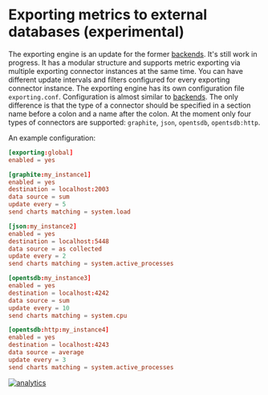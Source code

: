 <!--
title: "Export metrics to external databases (experimental)"
description: "With the exporting engine, you can archive your Netdata metrics to multiple external databases for long-term storage or further analysis."
custom_edit_url: https://github.com/netdata/netdata/edit/master/exporting/README.md
-->

# Exporting metrics to external databases (experimental)

The exporting engine is an update for the former [backends](/backends/README.md). It's still work in progress. It has a
modular structure and supports metric exporting via multiple exporting connector instances at the same time. You can
have different update intervals and filters configured for every exporting connector instance. The exporting engine has
its own configuration file `exporting.conf`. Configuration is almost similar to [backends](/backends/README.md#configuration).
The only difference is that the type of a connector should be specified in a section name before a colon and a name after
the colon. At the moment only four types of connectors are supported: `graphite`, `json`, `opentsdb`, `opentsdb:http`.

An example configuration:
```conf
[exporting:global]
enabled = yes

[graphite:my_instance1]
enabled = yes
destination = localhost:2003
data source = sum
update every = 5
send charts matching = system.load

[json:my_instance2]
enabled = yes
destination = localhost:5448
data source = as collected
update every = 2
send charts matching = system.active_processes

[opentsdb:my_instance3]
enabled = yes
destination = localhost:4242
data source = sum
update every = 10
send charts matching = system.cpu

[opentsdb:http:my_instance4]
enabled = yes
destination = localhost:4243
data source = average
update every = 3
send charts matching = system.active_processes

```

[![analytics](https://www.google-analytics.com/collect?v=1&aip=1&t=pageview&_s=1&ds=github&dr=https%3A%2F%2Fgithub.com%2Fnetdata%2Fnetdata&dl=https%3A%2F%2Fmy-netdata.io%2Fgithub%2Fexporting%2FREADME&_u=MAC~&cid=5792dfd7-8dc4-476b-af31-da2fdb9f93d2&tid=UA-64295674-3)](<>)

